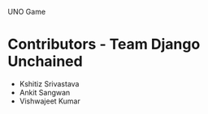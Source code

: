 UNO Game

# Contributors - Team Django Unchained
* Kshitiz Srivastava
* Ankit Sangwan
* Vishwajeet Kumar
